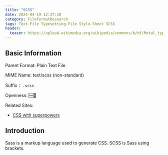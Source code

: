 ```yaml
---
title: "SCSS"
date: 2024-04-19 12:37:38
category: FileFormatResearch
tags: Text-File Typesetting-File Style-Sheet SCSS
header:
  teaser: https://upload.wikimedia.org/wikipedia/commons/b/bf/Metal_typesetting_%28Unsplash%29.jpg
---
```


## Basic Information

Parent Format: Plain Text File

MIME Name: text/scss  (non-standard)

Suffix： `.scss`

Openness: 🆓📖

Related Sites:

* [CSS with superpowers](https://sass-lang.com/)

## Introduction

Sass is a markup language used to generate CSS. SCSS is Sass using brackets.
